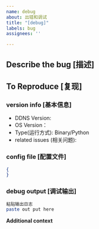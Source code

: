 ```yaml
---
name: debug
about: 出错和调试
title: "[debug]"
labels: bug
assignees: ''

---
```


## **Describe the bug [描述]**

<!--  如果存在相同问题直接评论在相关问题下，不用新开issue  -->

## **To Reproduce [复现]**

### version info [基本信息]

* DDNS Version: 
* OS Version： 
* Type(运行方式): Binary/Python
* related issues (相关问题): 

### config file [配置文件]
<!--  remove your id and token, 注意打码  -->
```json
{
}
```

###  debug output [调试输出]
<!--  set debug: true in config, 配置文件debug 设置为true 可打印详细日志  -->
```sh
粘贴输出日志
paste out put here
```

**Additional context**
<!-- Add any other context about the problem here. -->
